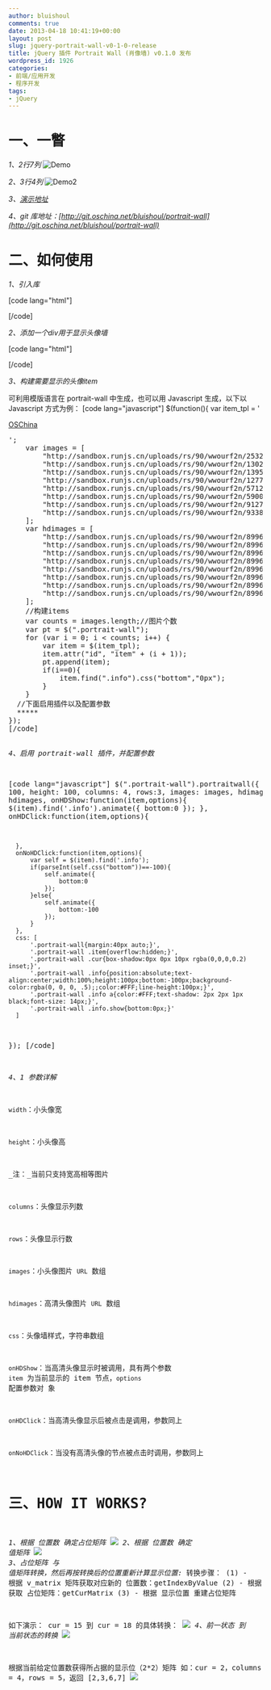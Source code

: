 ```yaml
---
author: bluishoul
comments: true
date: 2013-04-18 10:41:19+00:00
layout: post
slug: jquery-portrait-wall-v0-1-0-release
title: jQuery 插件 Portrait Wall (肖像墙) v0.1.0 发布
wordpress_id: 1926
categories:
- 前端/应用开发
- 程序开发
tags:
- jQuery
---
```


# 一、一瞥


_1、2行7列_
![Demo](/wp-content/uploads/2013/04/demo.png)

_2、3行4列_
![Demo2](/wp-content/uploads/2013/04/demo2.png)

_3、[演示地址](http://sandbox.runjs.cn/show/oxynfmff)_

_4、git 库地址：[http://git.oschina.net/bluishoul/portrait-wall](http://git.oschina.net/bluishoul/portrait-wall)_


# 二、如何使用


_1、引入库_

[code lang="html"]
<script type="text/javascript" src="http://runjs.cn/js/sandbox/jquery/jquery-1.8.3.min.js">
</script><script type="text/javascript" src="http://sandbox.runjs.cn/uploads/rs/90/wwourf2n/jquery-portraitwall.js"></script>
[/code]

_2、添加一个div用于显示头像墙_

[code lang="html"]
<div class="portrait-wall">
</div>
[/code]

_3、构建需要显示的头像item_

可利用模版语言在 portrait-wall 中生成，也可以用 Javascript 生成，以下以 Javascript 方式为例：
[code lang="javascript"]
$(function(){
    var item_tpl = '</pre>
<div class="item" id="" title="" data-hashd="1">
<div class="info"><a href="http://www.oschina.net/" target="_blank">OSChina</a></div>
</div>
<pre>
';
    var images = [
        "http://sandbox.runjs.cn/uploads/rs/90/wwourf2n/253224_100.jpg",
        "http://sandbox.runjs.cn/uploads/rs/90/wwourf2n/130291_100.jpg",
        "http://sandbox.runjs.cn/uploads/rs/90/wwourf2n/139572_100.jpg",
        "http://sandbox.runjs.cn/uploads/rs/90/wwourf2n/127735_100.jpg",
        "http://sandbox.runjs.cn/uploads/rs/90/wwourf2n/571282_100.jpg",
        "http://sandbox.runjs.cn/uploads/rs/90/wwourf2n/590093_100.jpg",
        "http://sandbox.runjs.cn/uploads/rs/90/wwourf2n/912704_100.jpg",
        "http://sandbox.runjs.cn/uploads/rs/90/wwourf2n/933828_100.jpg"
    ];
    var hdimages = [
        "http://sandbox.runjs.cn/uploads/rs/90/wwourf2n/89964_200.jpg",
        "http://sandbox.runjs.cn/uploads/rs/90/wwourf2n/89964_200.jpg",
        "http://sandbox.runjs.cn/uploads/rs/90/wwourf2n/89964_200.jpg",
        "http://sandbox.runjs.cn/uploads/rs/90/wwourf2n/89964_200.jpg",
        "http://sandbox.runjs.cn/uploads/rs/90/wwourf2n/89964_200.jpg",
        "http://sandbox.runjs.cn/uploads/rs/90/wwourf2n/89964_200.jpg",
        "http://sandbox.runjs.cn/uploads/rs/90/wwourf2n/89964_200.jpg",
        "http://sandbox.runjs.cn/uploads/rs/90/wwourf2n/89964_200.jpg"
    ];
    //构建items
    var counts = images.length;//图片个数
    var pt = $(".portrait-wall");
    for (var i = 0; i < counts; i++) {
        var item = $(item_tpl);
        item.attr("id", "item" + (i + 1));
        pt.append(item);
        if(i==0){
            item.find(".info").css("bottom","0px");
        }
    }
  //下面启用插件以及配置参数
  *****
});
[/code]

_4、启用 portrait-wall 插件，并配置参数_

[code lang="javascript"]
$(".portrait-wall").portraitwall({
      width: 100,
      height: 100,
      columns: 4,
      rows:3,
      images: images,
      hdimages: hdimages,
      onHDShow:function(item,options){
          $(item).find('.info').animate({
              bottom:0
          });
      },
      onHDClick:function(item,options){

      },
      onNoHDClick:function(item,options){
          var self = $(item).find('.info');
          if(parseInt(self.css("bottom"))==-100){
              self.animate({
                  bottom:0
              });
          }else{
              self.animate({
                  bottom:-100
              });
          }
      },
      css: [
          '.portrait-wall{margin:40px auto;}',
          '.portrait-wall .item{overflow:hidden;}',
          '.portrait-wall .cur{box-shadow:0px 0px 10px rgba(0,0,0,0.2) inset;}',
          '.portrait-wall .info{position:absolute;text-align:center;width:100%;height:100px;bottom:-100px;background-color:rgba(0, 0, 0, .5);;color:#FFF;line-height:100px;}',
          '.portrait-wall .info a{color:#FFF;text-shadow: 2px 2px 1px black;font-size: 14px;}',
          '.portrait-wall .info.show{bottom:0px;}'
      ]
 });
[/code]

_4、1 参数详解_

`width`：小头像宽

`height`：小头像高

_注：_当前只支持宽高相等图片

`columns`：头像显示列数

`rows`：头像显示行数

`images`：小头像图片 `URL` 数组

`hdimages`：高清头像图片 `URL` 数组

`css`：头像墙样式，字符串数组

`onHDShow`：当高清头像显示时被调用，具有两个参数 `item` 为当前显示的 item 节点，`options` 配置参数对 象

`onHDClick`：当高清头像显示后被点击是调用，参数同上

`onNoHDClick`：当没有高清头像的节点被点击时调用，参数同上


# 三、HOW IT WORKS?


_1、根据 位置数 确定占位矩阵_
![](/wp-content/uploads/2013/04/mt1.png)
_2、根据 位置数 确定 值矩阵_
![](/wp-content/uploads/2013/04/mt2.png)
_3、占位矩阵 与 值矩阵转换，然后再按转换后的位置重新计算显示位置:_
转换步骤：
(1) - 根据 v_matrix 矩阵获取对应新的 位置数：getIndexByValue
(2) - 根据 位置数 获取 占位矩阵：getCurMatrix
(3) - 根据 显示位置 重建占位矩阵

如下演示： cur = 15 到 cur = 18 的具体转换：
![](/wp-content/uploads/2013/04/mt3.png)
_4、前一状态 到 当前状态的转换_
![](/wp-content/uploads/2013/04/mt4.png)

根据当前给定位置数获得所占据的显示位（2*2）矩阵 如：cur = 2，columns = 4，rows = 5，返回 [2,3,6,7]
![](/wp-content/uploads/2013/04/mt5.png)


